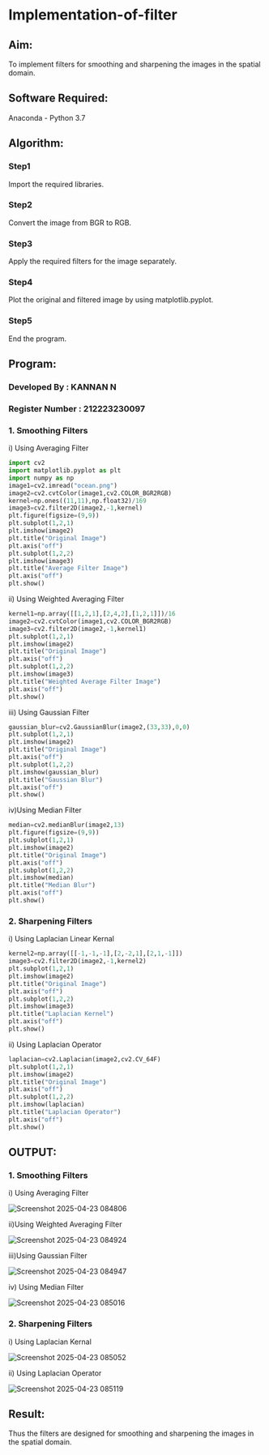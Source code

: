 # Implementation-of-filter
## Aim:
To implement filters for smoothing and sharpening the images in the spatial domain.

## Software Required:
Anaconda - Python 3.7

## Algorithm:
### Step1
Import the required libraries.

### Step2
Convert the image from BGR to RGB.

### Step3
Apply the required filters for the image separately.

### Step4
Plot the original and filtered image by using matplotlib.pyplot.

### Step5
End the program.

## Program:
### Developed By : KANNAN N
### Register Number : 212223230097

### 1. Smoothing Filters

i) Using Averaging Filter
```Python
import cv2
import matplotlib.pyplot as plt
import numpy as np
image1=cv2.imread("ocean.png")
image2=cv2.cvtColor(image1,cv2.COLOR_BGR2RGB)
kernel=np.ones((11,11),np.float32)/169
image3=cv2.filter2D(image2,-1,kernel)
plt.figure(figsize=(9,9))
plt.subplot(1,2,1)
plt.imshow(image2)
plt.title("Original Image")
plt.axis("off")
plt.subplot(1,2,2)
plt.imshow(image3)
plt.title("Average Filter Image")
plt.axis("off")
plt.show()
```
ii) Using Weighted Averaging Filter
```Python
kernel1=np.array([[1,2,1],[2,4,2],[1,2,1]])/16
image2=cv2.cvtColor(image1,cv2.COLOR_BGR2RGB)
image3=cv2.filter2D(image2,-1,kernel1)
plt.subplot(1,2,1)
plt.imshow(image2)
plt.title("Original Image")
plt.axis("off")
plt.subplot(1,2,2)
plt.imshow(image3)
plt.title("Weighted Average Filter Image")
plt.axis("off")
plt.show()
```
iii) Using Gaussian Filter
```Python
gaussian_blur=cv2.GaussianBlur(image2,(33,33),0,0)
plt.subplot(1,2,1)
plt.imshow(image2)
plt.title("Original Image")
plt.axis("off")
plt.subplot(1,2,2)
plt.imshow(gaussian_blur)
plt.title("Gaussian Blur")
plt.axis("off")
plt.show()
```
iv)Using Median Filter
```Python
median=cv2.medianBlur(image2,13)
plt.figure(figsize=(9,9))
plt.subplot(1,2,1)
plt.imshow(image2)
plt.title("Original Image")
plt.axis("off")
plt.subplot(1,2,2)
plt.imshow(median)
plt.title("Median Blur")
plt.axis("off")
plt.show()
```

### 2. Sharpening Filters
i) Using Laplacian Linear Kernal
```Python
kernel2=np.array([[-1,-1,-1],[2,-2,1],[2,1,-1]])
image3=cv2.filter2D(image2,-1,kernel2)
plt.subplot(1,2,1)
plt.imshow(image2)
plt.title("Original Image")
plt.axis("off")
plt.subplot(1,2,2)
plt.imshow(image3)
plt.title("Laplacian Kernel")
plt.axis("off")
plt.show()
```
ii) Using Laplacian Operator
```Python
laplacian=cv2.Laplacian(image2,cv2.CV_64F)
plt.subplot(1,2,1)
plt.imshow(image2)
plt.title("Original Image")
plt.axis("off")
plt.subplot(1,2,2)
plt.imshow(laplacian)
plt.title("Laplacian Operator")
plt.axis("off")
plt.show()
```

## OUTPUT:
### 1. Smoothing Filters

i) Using Averaging Filter

![Screenshot 2025-04-23 084806](https://github.com/user-attachments/assets/f2cf78fd-c179-4c13-a250-1cb5ffbdc36f)


ii)Using Weighted Averaging Filter

![Screenshot 2025-04-23 084924](https://github.com/user-attachments/assets/59e4ddb6-1301-454a-ad7c-49985b48953d)

iii)Using Gaussian Filter

![Screenshot 2025-04-23 084947](https://github.com/user-attachments/assets/c65533d0-3f43-450b-a4a6-a788b8cad461)


iv) Using Median Filter

![Screenshot 2025-04-23 085016](https://github.com/user-attachments/assets/4aa477c4-5bf6-472e-8c66-5638a2f47d4b)


### 2. Sharpening Filters

i) Using Laplacian Kernal

![Screenshot 2025-04-23 085052](https://github.com/user-attachments/assets/5cf7cc78-4374-4753-b18c-dc4ace485f9f)


ii) Using Laplacian Operator

![Screenshot 2025-04-23 085119](https://github.com/user-attachments/assets/5dc8c420-6554-40ad-a831-7b07eef0989e)


## Result:
Thus the filters are designed for smoothing and sharpening the images in the spatial domain.
